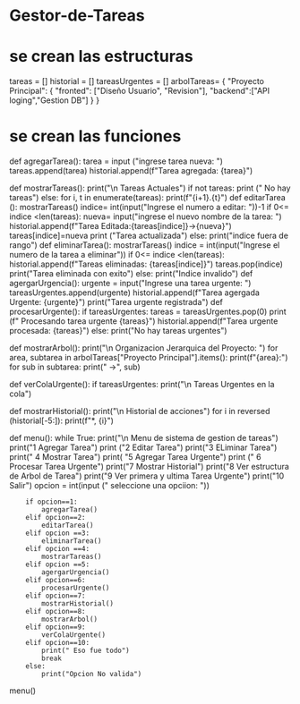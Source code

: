 # Gestor-de-Tareas
# se crean las estructuras 
tareas = []
historial = []
tareasUrgentes = []
arbolTareas= {
    "Proyecto Principal": {
        "fronted": ["Diseño Usuario", "Revision"],
        "backend":["API loging","Gestion DB"]
    }
}
# se crean las funciones
def agregarTarea():
    tarea = input ("ingrese tarea nueva: ")
    tareas.append(tarea)
    historial.append(f"Tarea agregada: {tarea}")
    
def mostrarTareas():
    print("\n Tareas Actuales")
    if not tareas:
        print (" No hay tareas")
    else:
        for i, t in enumerate(tareas):
            print(f"{i+1}.{t}")
def editarTarea ():
    mostrarTareas()
    indice= int(input("Ingrese el numero a editar: "))-1
    if 0<= indice <len(tareas):
        nueva= input("ingrese el nuevo nombre de la tarea: ")
        historial.append(f"Tarea Editada:{tareas[indice]}->{nueva}")
        tareas[indice]=nueva
        print ("Tarea actualizada")
    else:
        print("indice fuera de rango")
def eliminarTarea():
    mostrarTareas()
    indice = int(input("Ingrese el numero de la tarea a eliminar"))
    if 0<= indice <len(tareas):
        historial.append(f"Tareas eliminadas: {tareas[indice]}")
        tareas.pop(indice)
        print("Tarea eliminada con exito")
    else:
        print("Indice invalido")
def agergarUrgencia():
    urgente = input("Ingrese una tarea urgente: ")
    tareasUrgentes.append(urgente)
    historial.append(f"Tarea agergada Urgente: {urgente}")
    print("Tarea urgente registrada")
def procesarUrgente():
    if tareasUrgentes:
        tareas = tareasUrgentes.pop(0)
        print (f" Procesando tarea urgente {tareas}")
        historial.append(f"Tarea urgente procesada: {tareas}")
    else:
        print("No hay tareas urgentes")
        
def mostrarArbol():
    print("\n Organizacion Jerarquica del Proyecto: ")
    for area, subtarea in arbolTareas["Proyecto Principal"].items():
        print(f"{area}:")
        for sub in subtarea:
            print(" ->", sub)
            
def verColaUrgente():
    if tareasUrgentes:
        print("\n Tareas Urgentes en la cola")
        
def mostrarHistorial():
    print("\n Historial de acciones")
    for i in reversed (historial[-5:]):
        print(f"*, {i}")

def menu():
    while True:
        print("\n Menu de sistema de gestion de tareas")
        print("1 Agregar Tarea")
        print ("2 Editar Tarea")
        print("3 ELiminar Tarea")
        print(" 4 Mostrar Tarea")
        print( "5 Agregar Tarea Urgente")
        print (" 6 Procesar Tarea Urgente")
        print("7 Mostrar Historial")
        print("8 Ver estructura de Arbol de Tarea")
        print("9 Ver primera y ultima Tarea Urgente")
        print("10 Salir")
        opcion = int(input (" seleccione una opciion: "))
    
        if opcion==1:
            agregarTarea()
        elif opcion==2:
            editarTarea()
        elif opcion ==3:
            eliminarTarea()
        elif opcion ==4:
            mostrarTareas()
        elif opcion ==5:
            agergarUrgencia()
        elif opcion==6:
            procesarUrgente()
        elif opcion==7:
            mostrarHistorial()
        elif opcion==8:
            mostrarArbol()
        elif opcion==9:
            verColaUrgente()
        elif opcion==10:
            print(" Eso fue todo")
            break
        else:
            print("Opcion No valida")
menu()
